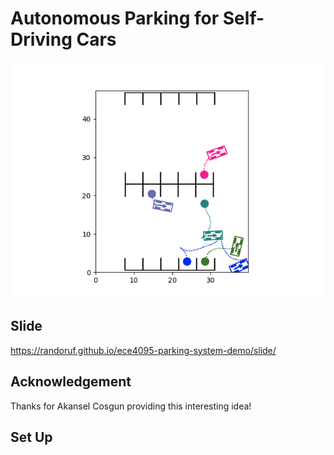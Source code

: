 # Autonomous Parking for Self-Driving Cars

![prioritized_goal_example_presentation](./imgs/prioritized_goal_example_presentation.gif)

## Slide

https://randoruf.github.io/ece4095-parking-system-demo/slide/

## Acknowledgement

Thanks for Akansel Cosgun providing this interesting idea!

## Set Up 


